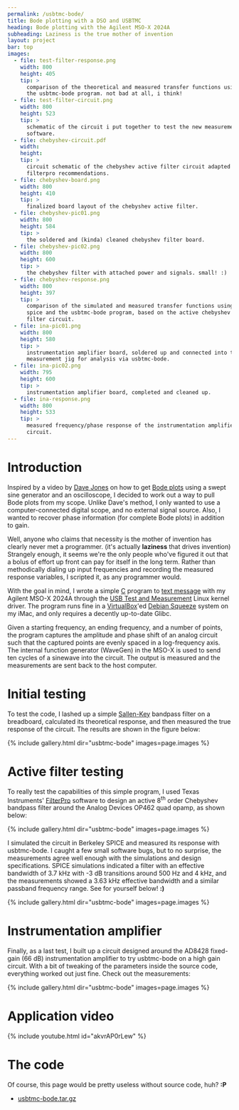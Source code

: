 ```yaml
---
permalink: /usbtmc-bode/
title: Bode plotting with a DSO and USBTMC
heading: Bode plotting with the Agilent MSO-X 2024A
subheading: Laziness is the true mother of invention
layout: project
bar: top
images:
  - file: test-filter-response.png
    width: 800
    height: 405
    tip: >
      comparison of the theoretical and measured transfer functions using
      the usbtmc-bode program. not bad at all, i think!
  - file: test-filter-circuit.png
    width: 800
    height: 523
    tip: >
      schematic of the circuit i put together to test the new measurement
      software.
  - file: chebyshev-circuit.pdf
    width: 
    height: 
    tip: >
      circuit schematic of the chebyshev active filter circuit adapted from
      filterpro recommendations.
  - file: chebyshev-board.png
    width: 800
    height: 410
    tip: >
      finalized board layout of the chebyshev active filter.
  - file: chebyshev-pic01.png
    width: 800
    height: 584
    tip: >
      the soldered and (kinda) cleaned chebyshev filter board.
  - file: chebyshev-pic02.png
    width: 800
    height: 600
    tip: >
      the chebyshev filter with attached power and signals. small! :)
  - file: chebyshev-response.png
    width: 800
    height: 397
    tip: >
      comparison of the simulated and measured transfer functions using
      spice and the usbtmc-bode program, based on the active chebyshev
      filter circuit.
  - file: ina-pic01.png
    width: 800
    height: 580
    tip: >
      instrumentation amplifier board, soldered up and connected into the
      measurement jig for analysis via usbtmc-bode.
  - file: ina-pic02.png
    width: 795
    height: 600
    tip: >
      instrumentation amplifier board, completed and cleaned up.
  - file: ina-response.png
    width: 800
    height: 533
    tip: >
      measured frequency/phase response of the instrumentation amplifier
      circuit.
---
```


# Introduction

Inspired by a video by [Dave Jones](http://www.eevblog.com) on how to get
[Bode plots](http://en.wikipedia.org/wiki/Bode_plot) using a swept sine
generator and an oscilloscope, I decided to work out a way to pull Bode
plots from my scope. Unlike Dave's method, I only wanted to use a
computer-connected digital scope, and no external signal source. Also, I
wanted to recover phase information (for complete Bode plots) in addition to
gain.

Well, anyone who claims that necessity is the mother of invention has
clearly never met a programmer. (it's actually **laziness** that drives
invention) Strangely enough, it seems we're the only people who've figured
it out that a bolus of effort up front can pay for itself in the long term.
Rather than methodically dialing up input frequencies and recording the
measured response variables, I scripted it, as any programmer would.

With the goal in mind, I wrote a simple
[C](http://en.wikipedia.org/wiki/C_(programming_language)) program to [text
message](http://en.wikipedia.org/wiki/Standard_Commands_for_Programmable_Instruments)
with my Agilent MSO-X 2024A through the [ USB Test and
Measurement](http://www.home.agilent.com/upload/cmc_upload/All/usbtmc.htm)
Linux kernel driver. The program runs fine in a
[VirtualBox](https://www.virtualbox.org)'ed [Debian
Squeeze](http://www.debian.org) system on my iMac, and only requires a
decently up-to-date Glibc.

Given a starting frequency, an ending frequency, and a number of points, the
program captures the amplitude and phase shift of an analog circuit such
that the captured points are evenly spaced in a log-frequency axis. The
internal function generator (WaveGen) in the MSO-X is used to send ten
cycles of a sinewave into the circuit. The output is measured and the
measurements are sent back to the host computer.

# Initial testing

To test the code, I lashed up a simple
[Sallen-Key](http://en.wikipedia.org/wiki/Sallen-Key_topology) bandpass
filter on a breadboard, calculated its theoretical response, and then
measured the true response of the circuit. The results are shown in the
figure below:

{% include gallery.html dir="usbtmc-bode" images=page.images %}

# Active filter testing

To really test the capabilities of this simple program, I used Texas
Instruments' [FilterPro](http://www.ti.com/tool/filterpro) software to
design an active 8<sup>th</sup> order Chebyshev bandpass filter around the
Analog Devices OP462 quad opamp, as shown below:

{% include gallery.html dir="usbtmc-bode" images=page.images %}

I simulated the circuit in Berkeley SPICE and measured its response with
usbtmc-bode. I caught a few small software bugs, but to no surprise, the
measurements agree well enough with the simulations and design
specifications. SPICE simulations indicated a filter with an effective
bandwidth of 3.7 kHz with -3 dB transitions around 500 Hz and 4 kHz, and the
measurements showed a 3.63 kHz effective bandwidth and a similar passband
frequency range. See for yourself below! **:)**

{% include gallery.html dir="usbtmc-bode" images=page.images %}

# Instrumentation amplifier

Finally, as a last test, I built up a circuit designed around the AD8428
fixed-gain (66 dB) instrumentation amplifier to try usbtmc-bode on a high
gain circuit. With a bit of tweaking of the parameters inside the source
code, everything worked out just fine. Check out the measurements:

{% include gallery.html dir="usbtmc-bode" images=page.images %}

# Application video

{% include youtube.html id="akvrAP0rLew" %}

# The code

Of course, this page would be pretty useless without source code, huh?
**:P**

 * [usbtmc-bode.tar.gz]({{site.db}}usbtmc-bode/usbtmc-bode.tar.gz)

